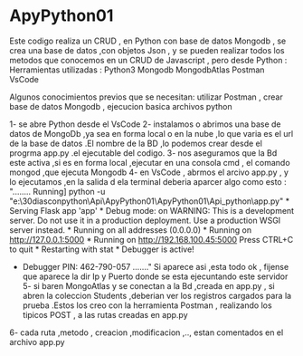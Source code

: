 # ApyPython01

Este  codigo  realiza un CRUD ,  en Python  con base de datos Mongodb , se crea una  base de datos  ,con objetos Json , y se pueden realizar todos los metodos que conocemos  en un CRUD de Javascript , pero desde Python :
Herramientas  utilizadas :
         Python3 
         Mongodb
         MongodbAtlas
         Postman
         VsCode
         
Algunos  conocimientos previos que se necesitan: utilizar Postman , crear base de datos Mongodb , ejecucion basica archivos python 
         
1- se abre Python  desde  el VsCode 
2- instalamos o abrimos una base de datos de MongoDb ,ya sea  en forma local o en la nube ,lo que varia es el url de la base de datos .El nombre de la BD ,lo podemos crear  desde  el progrma app.py  .el ejecutable del codigo.
3- nos aseguramos que la Bd este  activa ,si es en forma local  ,ejecutar  en una consola cmd ,  el comando  mongod ,que ejecuta  Mongodb 
4- en VsCode , abrmos el arcivo app.py  ,  y lo ejecutamos ,en la salida d ela terminal deberia aparcer algo  como esto :
"........
    Running] python -u "e:\30diasconpython\Api\ApyPython01\ApyPython01\Api_python\app.py"
    * Serving Flask app 'app'
    * Debug mode: on
    WARNING: This is a development server. Do not use it in a production deployment. Use a production WSGI server instead.
    * Running on all addresses (0.0.0.0)
    * Running on http://127.0.0.1:5000
    * Running on http://192.168.100.45:5000
    Press CTRL+C to quit
    * Restarting with stat
    * Debugger is active!
   * Debugger PIN: 462-790-057
......."
  Si aparece asi ,esta todo ok , fijense que aparece la dir Ip y Puerto donde se esta ejecuntando este servidor
5- si baren MongoAtlas y se conectan a la Bd  ,creada  en app.py , si abren la coleccion Students ,deberian ver los registros cargados para la prueba .Estos los creo
   con  la herramienta Postman , realizando  los tipicos POST , a las rutas   creadas en app.py
   
6- cada ruta ,metodo , creacion ,modificacion ,.., estan comentados  en el archivo  app.py 



